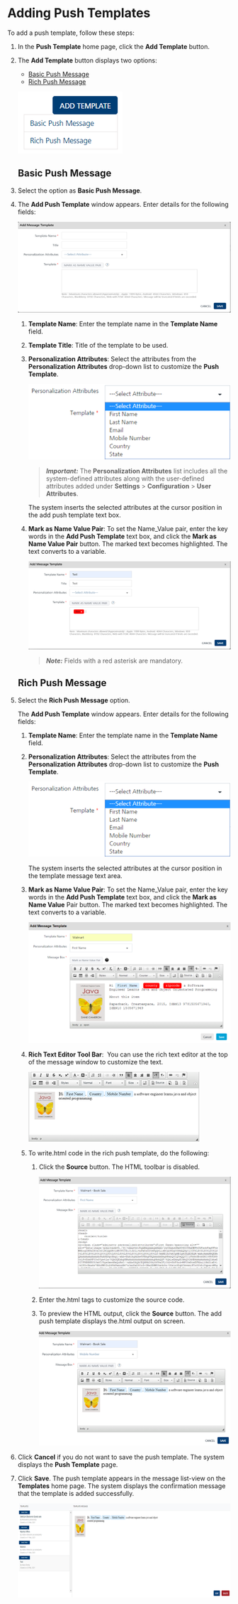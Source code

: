                              


Adding Push Templates
=====================

To add a push template, follow these steps:

1.  In the **Push Template** home page, click the **Add Template** button.
2.  The **Add Template** button displays two options:
    
    *   [Basic Push Message](#basic-push-message)
    *   [Rich Push Message](#rich-push-message)
    
    ![](../Resources/Images/Settings/Templates/pushmsgtemplate/addtemplate_button.png)
    
    Basic Push Message
    ------------------
    
3.  Select the option as **Basic Push Message**.
4.  The **Add Push Template** window appears. Enter details for the following fields:
    
    ![](../Resources/Images/Settings/Templates/pushmsgtemplate/addmessagetemplatebasic_570x243.png)
    
    1.  **Template Name**: Enter the template name in the **Template Name** field.
    2.  **Template Title**: Title of the template to be used.
    3.  **Personalization Attributes**: Select the attributes from the **Personalization Attributes** drop-down list to customize the **Push Template**.
        
        ![](../Resources/Images/Settings/Templates/pushmsgtemplate/personalattridropdownlist.png)
        
        > **_Important:_** The **Personalization Attributes** list includes all the system-defined attributes along with the user-defined attributes added under **Settings** > **Configuration** > **User Attributes**.
        
        The system inserts the selected attributes at the cursor position in the add push template text box.
        
    4.  **Mark as Name Value Pair**: To set the Name\_Value pair, enter the key words in the **Add Push Template** text box, and click the **Mark as Name Value Pair** button. The marked text becomes highlighted. The text converts to a variable.
        
        ![](../Resources/Images/Settings/Templates/pushmsgtemplate/templatewithattriwindw_534x232.png)
        
        > **_Note:_** Fields with a red asterisk are mandatory.
        
    
    Rich Push Message
    -----------------
    
5.  Select the **Rich Push Message** option.
    
    The **Add Push Template** window appears. Enter details for the following fields:
    
    1.  **Template Name**: Enter the template name in the **Template Name** field.
    2.  **Personalization Attributes**: Select the attributes from the **Personalization Attributes** drop-down list to customize the **Push Template**.
        
        ![](../Resources/Images/Settings/Templates/pushmsgtemplate/personalattridropdownlist.png)
        
        The system inserts the selected attributes at the cursor position in the template message text area.
        
    3.  **Mark as Name Value Pair**: To set the Name\_Value pair, enter the key words in the **Add Push Template** text box, and click the **Mark as Name Value** Pair button. The marked text becomes highlighted. The text converts to a variable.
        
        ![](../Resources/Images/Settings/Templates/pushmsgtemplate/addedrichpushmsgtemplate_534x318.png)
        
    4.  **Rich Text Editor Tool Bar**:  You can use the rich text editor at the top of the message window to customize the text.
        
        ![](../Resources/Images/Settings/Templates/pushmsgtemplate/richtexteditor_540x224.png)
        
    5.  To write.html code in the rich push template, do the following:
        1.  Click the **Source** button. The HTML toolbar is disabled.
            
            ![](../Resources/Images/Settings/Templates/pushmsgtemplate/writerichcode_493x287.png)
            
        2.  Enter the.html tags to customize the source code.
        3.  To preview the HTML output, click the **Source** button. The add push template displays the.html output on screen.
            
            ![](../Resources/Images/Settings/Templates/pushmsgtemplate/richtexteditor2_499x297.png)
            
6.  Click **Cancel** if you do not want to save the push template. The system displays the **Push Template** page.
7.  Click **Save**. The push template appears in the message list-view on the **Templates** home page. The system displays the confirmation message that the template is added successfully.
    
    ![](../Resources/Images/Settings/Templates/pushmsgtemplate/savedrichpush_573x252.png)
